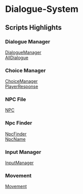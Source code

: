 # Dialogue-System

## Scripts Highlights

### Dialogue Manager
[DialogueManager](Assets/Scripts/DialogueManager/DialogueManager.cs)<br>
[AllDialogue](Assets/Scripts/DialogueManager/AllDialogue.cs)

### Choice Manager
[ChoiceManager](Assets/Scripts/DifferentOptions/ChoiceManager.cs)<br>
[PlayerResponse](Assets/Scripts/DifferentOptions/PlayerResponse.cs)

### NPC File
[NPC](Assets/Scripts/NpcFile/NPC.cs)

### Npc Finder
[NpcFinder](Assets/Scripts/NPCFinder/NPCFinder.cs)<br>
[NpcName](Assets/Scripts/NPCFinder/NPCName.cs)

### Input Manager
[InputManager](Assets/Scripts/Input/InputManager.cs)

### Movement
[Movement](Assets/Scripts/Movement/Movement.cs)
